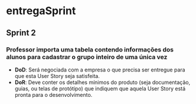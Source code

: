 # entregaSprint

## Sprint 2

### Professor importa uma tabela contendo informações dos alunos para cadastrar o grupo inteiro de uma única vez

- **DoD**: Será negociada com a empresa o que precisa ser entregue para que esta User Story seja satisfeita.
- **DoR**: Deve conter os detalhes mínimos do produto (seja documentação, guias, ou telas de protótipo) que indiquem que aquela User Story está pronta para o desenvolvimento.
